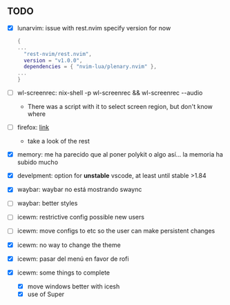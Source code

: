 
## TODO

- [X] lunarvim: issue with rest.nvim specify version for now
  ``` lua
  {
  ...
    "rest-nvim/rest.nvim",
    version = "v1.0.0",
    dependencies = { "nvim-lua/plenary.nvim" },
  ...
  }
  ```
- [ ] wl-screenrec: nix-shell -p wl-screenrec && wl-screenrec --audio
  - There was a script with it to select screen region, but don't know where

- [ ] firefox: [link](https://code.balsoft.ru/balsoft/nixos-config/src/branch/master/profiles/applications/firefox.nix)
  - take a look of the rest
   
- [X] memory: me ha parecido que al poner polykit o algo así... la memoria ha subido mucho

- [X] develpment: option for **unstable** vscode, at least until stable >1.84
- [X] waybar: waybar no está mostrando swaync
- [ ] waybar: better styles

- [ ] icewm: restrictive config possible new users
- [ ] icewm: move configs to etc so the user can make persistent changes

- [X] icewm: no way to change the theme
- [X] icewm: pasar del menú en favor de rofi
- [X] icewm: some things to complete
  - [X] move windows better with icesh
  - [X] use of Super
